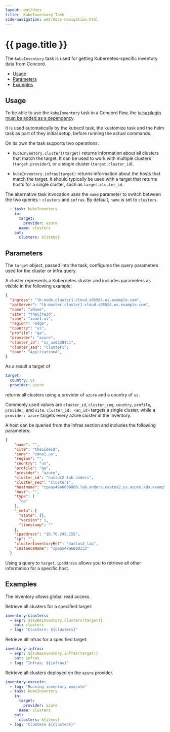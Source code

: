 ```yaml
---
layout: wmt/docs
title:  KubeInventory Task
side-navigation: wmt/docs-navigation.html
---
```


# {{ page.title }}

The `kubeInventory` task is used for getting Kubernetes-specific inventory
data from Concord.

- [Usage](#usage)
- [Parameters](#parameters)
- [Examples](#examples)

## Usage

To be able to use the `kubeInventory` task in a Concord flow, the
[`kube` plugin must be added as a dependency](./kubectl.html#usage).

It is used automatically by the kubectl task, the kustomize task and the helm
task as part of they initial setup, before running the actual commands.

On its own the task supports two operations:

- `kubeInventory.clusters(target)` returns information about all clusters that
    match the target. It can be used to work with multiple clusters
    (`target.provider`), or a single cluster (`target.cluster_id`).

- `kubeInventory.infras(target)` returns information about the hosts that
    match the target. It should typically be used with a target that returns
    hosts for a single cluster, such as `target.cluster_id`.

The alternative task invocation uses the `name` parameter to switch between the
two queries - `clusters` and `infras`. By default, `name` is set to
`clusters`.

```yaml
  - task: kubeInventory
    in:
      target:
        provider: azure
      name: clusters
    out:
      clusters: ${items}
```

## Parameters

The `target` object, passed into the task, configures the query parameters
used for the cluster or infra query.

A cluster represents a Kubernetes cluster and includes parameters as visible
in the following example:

```json
{
  "ingress": "lb-node.cluster1.cloud.s05584.us.example.com",
  "apiServer": "lb-master.cluster1.cloud.s05584.us.example.com",
  "name": "aName",
  "site": "theSiteId",
  "zone": "zone1.us",
  "region": "edge",
  "country": "us",
  "profile": "qa",
  "provider": "azure",
  "cluster_id": "us_us03384c1",
  "cluster_seq": "cluster1",
  "team": "ApplicationA",
}
```

As a result a target of

```yaml
target:
  country: us
  provider: azure
```
returns all clusters using a provider of `azure` and a country of `us`.

Commonly used values are `cluster_id`, `cluster_seq`, `country`, `profile`,
`provider`, and `site`. `cluster_id: <an_id>` targets a single cluster,
while a `provider: azure` targets every azure cluster in the inventory.

A host can be queried from the infras section and includes the following
parameters:

```json
{
    "name": "",
    "site": "theSideId",
    "zone": "zone1.us",
    "region": "",
    "country": "us",
    "profile": "qa",
    "provider": "azure",
    "cluster_id": "eastus2-lab-anders",
    "cluster_seq": "cluster1",
    "hostname": "cpeas49a6000000.lab.anders.eastus2.us.azure.k8s.example.com",
    "host": "",
    "type": [
      "cp"
    ],
    "_meta": {
      "state": {},
      "version": 1,
      "timestamp": ""
    },
    "ipaddress": "10.76.245.155",
    "ip": "",
    "clusterInventoryRef": "eastus2_lab",
    "instanceName": "cpeas49a6000333"
  }
```

Using a query to `target.ipaddress` allows you to retrieve all other
information for a specific host.

<a name="#examples">

## Examples

The inventory allows global read access.

Retrieve all clusters for a specified target:

```yaml
inventory-clusters:
  - expr: ${kubeInventory.clusters(target)}
    out: clusters
  - log: "Clusters: ${clusters}"
```

Retrieve all infras for a specified target:

```yaml
inventory-infras:
  - expr: ${kubeInventory.infras(target)}
    out: infras
  - log: "Infras: ${infras}"
```

Retrieve all clusters deployed on the `azure` provider.

```yaml
inventory-execute:
  - log: "Running inventory execute"
  - task: kubeInventory
    in:
      target:
        provider: azure
      name: clusters
    out:
      clusters: ${items}
  - log: "Clusters ${clusters}"
```
